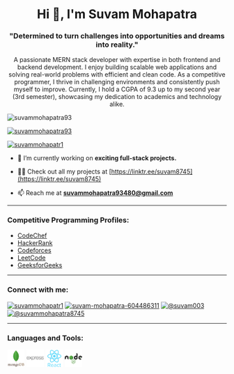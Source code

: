 <h1 align="center">Hi 👋, I'm Suvam Mohapatra</h1>
<h3 align="center">"Determined to turn challenges into opportunities and dreams into reality."</h3>

<p align="center">
A passionate MERN stack developer with expertise in both frontend and backend development. I enjoy building scalable web applications and solving real-world problems with efficient and clean code. As a competitive programmer, I thrive in challenging environments and consistently push myself to improve. Currently, I hold a CGPA of 9.3 up to my second year (3rd semester), showcasing my dedication to academics and technology alike.
</p>

<p align="left"> <img src="https://komarev.com/ghpvc/?username=suvammohapatra93&label=Profile%20views&color=0e75b6&style=flat" alt="suvammohapatra93" /> </p>

<p align="left"> <a href="https://github.com/ryo-ma/github-profile-trophy"><img src="https://github-profile-trophy.vercel.app/?username=suvammohapatra93" alt="suvammohapatra93" /></a> </p>

<p align="left"> <a href="https://twitter.com/suvammohapatr1" target="_blank"><img src="https://img.shields.io/twitter/follow/suvammohapatr1?logo=twitter&style=for-the-badge" alt="suvammohapatr1" /></a> </p>

- 🔭 I’m currently working on **exciting full-stack projects.**

- 👨‍💻 Check out all my projects at [https://linktr.ee/suvam8745](https://linktr.ee/suvam8745)

- 📫 Reach me at **suvammohapatra93480@gmail.com**

---

<h3 align="left">Competitive Programming Profiles:</h3>
<ul>
  <li><a href="https://www.codechef.com/users/suvammohapatra" target="_blank">CodeChef</a></li>
  <li><a href="https://www.hackerrank.com/suvammohapatra92" target="_blank">HackerRank</a></li>
  <li><a href="https://codeforces.com/profile/suvam01" target="_blank">Codeforces</a></li>
  <li><a href="https://www.leetcode.com/suvam_mohapatra9" target="_blank">LeetCode</a></li>
  <li><a href="https://auth.geeksforgeeks.org/user/suvammohap84mn" target="_blank">GeeksforGeeks</a></li>
</ul>

---

<h3 align="left">Connect with me:</h3>
<p align="left">
<a href="https://twitter.com/suvammohapatr1" target="_blank"><img align="center" src="https://raw.githubusercontent.com/rahuldkjain/github-profile-readme-generator/master/src/images/icons/Social/twitter.svg" alt="suvammohapatr1" height="30" width="40" /></a>
<a href="https://linkedin.com/in/suvam-mohapatra-604486311" target="_blank"><img align="center" src="https://raw.githubusercontent.com/rahuldkjain/github-profile-readme-generator/master/src/images/icons/Social/linked-in-alt.svg" alt="suvam-mohapatra-604486311" height="30" width="40" /></a>
<a href="https://hashnode.com/@suvam003" target="_blank"><img align="center" src="https://raw.githubusercontent.com/rahuldkjain/github-profile-readme-generator/master/src/images/icons/Social/hashnode.svg" alt="@suvam003" height="30" width="40" /></a>
<a href="https://medium.com/@suvammohapatra8745" target="_blank"><img align="center" src="https://raw.githubusercontent.com/rahuldkjain/github-profile-readme-generator/master/src/images/icons/Social/medium.svg" alt="@suvammohapatra8745" height="30" width="40" /></a>
</p>

---

<h3 align="left">Languages and Tools:</h3>
<p align="left">
<!-- Add the relevant icons similar to your previous description -->
<a href="https://www.mongodb.com/" target="_blank"><img src="https://raw.githubusercontent.com/devicons/devicon/master/icons/mongodb/mongodb-original-wordmark.svg" alt="mongodb" width="40" height="40"/></a>
<a href="https://expressjs.com" target="_blank"><img src="https://raw.githubusercontent.com/devicons/devicon/master/icons/express/express-original-wordmark.svg" alt="express" width="40" height="40"/></a>
<a href="https://reactjs.org/" target="_blank"><img src="https://raw.githubusercontent.com/devicons/devicon/master/icons/react/react-original-wordmark.svg" alt="react" width="40" height="40"/></a>
<a href="https://nodejs.org" target="_blank"><img src="https://raw.githubusercontent.com/devicons/devicon/master/icons/nodejs/nodejs-original-wordmark.svg" alt="nodejs" width="40" height="40"/></a>
<!-- Continue with additional tools -->
</p>
